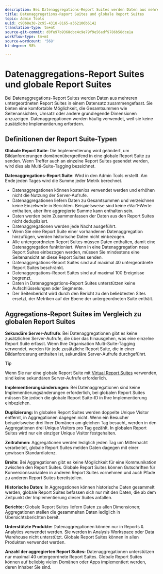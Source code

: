 ```yaml
---
description: Bei Datenaggregations-Report Suites werden Daten aus mehreren untergeordneten Report Suites in einem Datensatz zusammengefasst.
title: Datenaggregations-Report Suites und globale Report Suites
topic: Admin Tools
uuid: c90b8e38-2c95-4318-8165-a362106b6142
translation-type: tm+mt
source-git-commit: d0fe97b9368cbc4c9e79f9e56adf9786b58dce1a
workflow-type: tm+mt
source-wordcount: '568'
ht-degree: 98%

---
```



# Datenaggregations-Report Suites und globale Report Suites

Bei Datenaggregations-Report Suites werden Daten aus mehreren untergeordneten Report Suites in einem Datensatz zusammengefasst. Sie bieten eine komfortable Möglichkeit, die Gesamtsummen wie Seitenansichten, Umsatz oder andere grundlegende Dimensionen anzuzeigen. Datenaggregationen werden häufig verwendet, weil sie keine zusätzliche Implementierung erfordern.

## Definitionen der Report Suite-Typen

**Globale Report Suite**: Die Implementierung wird geändert, um Bildanforderungen domänenübergreifend in eine globale Report Suite zu senden. Wenn Treffer auch an einzelne Report Suites gesendet werden, wird dies als Multi-Suite-Tagging bezeichnet.

**Datenaggregations-Report Suite**: Wird in den Admin Tools erstellt. Am Ende jeden Tages wird die Summe jeder Metrik berechnet.

* Datenaggregationen können kostenlos verwendet werden und erhöhen nicht die Nutzung der Server-Aufrufe.
* Datenaggregationen liefern Daten zu Gesamtsummen und verzeichnen keine Einzelwerte in Berichten. Beispielsweise sind keine eVar1-Werte enthalten, aber ihre aggregierte Summe kann enthalten sein.
* Daten werden beim Zusammenfassen der Daten aus den Report Suites nicht dedupliziert.
* Datenaggregationen werden jede Nacht ausgeführt.
* Wenn Sie eine Report Suite einer vorhandenen Datenaggregation hinzufügen, werden historische Daten nicht einbezogen.
* Alle untergeordneten Report Suites müssen Daten enthalten, damit eine Datenaggregation funktioniert. Wenn in eine Datenaggregation neue Report Suites einbezogen werden, müssen Sie mindestens eine Seitenansicht an diese Report Suites senden.
* Datenaggregations-Report Suites sind auf maximal 40 untergeordnete Report Suites beschränkt.
* Datenaggregations-Report Suites sind auf maximal 100 Ereignisse begrenzt.
* Daten in Datenaggregations-Report Suites unterstützen keine Aufschlüsselungen oder Segmente.
* Der Seitenbericht wird durch den Bericht zu den beliebtesten Sites ersetzt, der Metriken auf der Ebene der untergeordneten Suite enthält.

## Aggregations-Report Suites im Vergleich zu globalen Report Suites

**Sekundäre Server-Aufrufe**: Bei Datenaggregationen gibt es keine zusätzlichen Server-Aufrufe, die über das hinausgehen, was eine einzelne Report Suite erfasst. Wenn Ihre Organisation Multi-Suite-Tagging verwendet, werden für jede zusätzliche Report Suite, die in einer Bildanforderung enthalten ist, sekundäre Server-Aufrufe durchgeführt.

>[!TIP]
>
>Wenn Sie nur eine globale Report Suite mit [Virtual Report Suites](../../components/vrs/vrs-considerations.md) verwenden, sind keine sekundären Server-Aufrufe erforderlich.

**Implementierungsänderungen**: Bei Datenaggregationen sind keine Implementierungsänderungen erforderlich, bei globalen Report Suites müssen Sie jedoch die globale Report Suite-ID in Ihre Implementierung einbeziehen.

**Duplizierung:** In globalen Report Suites werden doppelte Unique Visitor entfernt, in Aggregationen dagegen nicht. Wenn ein Besucher beispielsweise drei Ihrer Domänen am gleichen Tag besucht, werden in den Aggregationen drei Unique Visitors pro Tag gezählt. In globalen Report Suites wird nur ein einziger Unique Visitor festgehalten.

**Zeitrahmen:** Aggregationen werden lediglich jeden Tag um Mitternacht verarbeitet, globale Report Suites melden Daten dagegen mit einer gewissen Standardlatenz.

**Breite**: Bei Aggregationen gibt es keine Möglichkeit für eine Kommunikation zwischen den Report Suites. Globale Report Suites können Gutschriften für Konversionsvariablen in anderen Report Suites vornehmen und auch Pfade zu anderen Report Suites bereitstellen.

**Historische Daten:** In Aggregationen können historische Daten gesammelt werden, globale Report Suites befassen sich nur mit den Daten, die ab dem Zeitpunkt der Implementierung dieser Suites anfallen.

**Berichte:** Globale Report Suites liefern Daten zu allen Dimensionen; Aggregationen stellen die gesammelten Daten lediglich in Übersichtsberichten bereit.

**Unterstützte Produkte:** Datenaggregationen können nur in Reports &amp; Analytics verwendet werden. Sie werden in Analysis Workspace oder Data Warehouse nicht unterstützt. Globale Report Suites können in allen Produkten verwendet werden.

**Anzahl der aggregierten Report Suites:** Datenaggregationen unterstützen nur maximal 40 untergeordnete Report Suites. Globale Report Suites können auf beliebig vielen Domänen oder Apps implementiert werden, deren Inhaber Sie sind.
